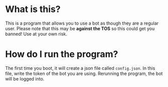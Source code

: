 # What is this?
This is a program that allows you to use a bot as though they are a regular user. Please note that this may be **against the TOS** so this could get you banned! Use at your own risk.

# How do I run the program?
The first time you boot, it will create a json file called `config.json`.
In this file, write the token of the bot you are using. Rerunning the program, the bot will be logged into.
